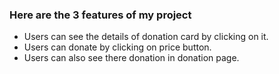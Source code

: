 ### Here are the 3 features of my project

- Users can see the details of donation card by clicking on it.
- Users can donate by clicking on price button.
- Users can also see there donation in donation page.
